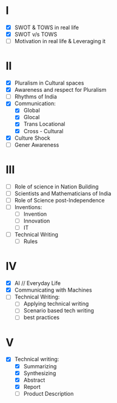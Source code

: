 # I
- [x] SWOT & TOWS in real life
- [x] SWOT v/s TOWS
- [ ] Motivation in real life & Leveraging it

# II
- [x] Pluralism in Cultural spaces
- [x] Awareness and respect for Pluralism
- [ ] Rhythms of India
- [x] Communication:
	- [x] Global
	- [x] Glocal
	- [x] Trans Locational
	- [x] Cross - Cultural
- [x] Culture Shock
- [ ] Gener Awareness

# III
- [ ] Role of science in Nation Building
- [ ] Scientists and Mathematicians of India
- [ ] Role of Science post-Independence 
- [ ] Inventions:
	- [ ] Invention
	- [ ] Innovation
	- [ ] IT
- [ ] Technical Writing
	- [ ] Rules

# IV
- [x] AI // Everyday Life
- [x] Communicating with Machines
- [ ] Technical Writing:
	- [ ] Applying technical writing
	- [ ] Scenario based tech writing
	- [ ] best practices

# V
- [x] Technical writing:
	- [x] Summarizing
	- [x] Synthesizing
	- [x] Abstract
	- [x] Report
	- [ ] Product Description
